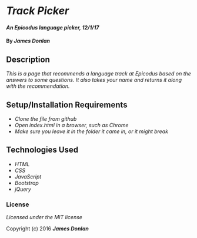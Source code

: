 # _Track Picker_

#### _An Epicodus language picker, 12/1/17_

#### By _**James Donlan**_

## Description

_This is a page that recommends a language track at Epicodus based on the answers to some questions. It also takes your name and returns it along with the recommendation._

## Setup/Installation Requirements

* _Clone the file from github_
* _Open index.html in a browser, such as Chrome_
* _Make sure you leave it in the folder it came in, or it might break_

## Technologies Used

* _HTML_
* _CSS_
* _JavaScript_
* _Bootstrap_
* _jQuery_

### License

*Licensed under the MIT license*

Copyright (c) 2016 **_James Donlan_**
